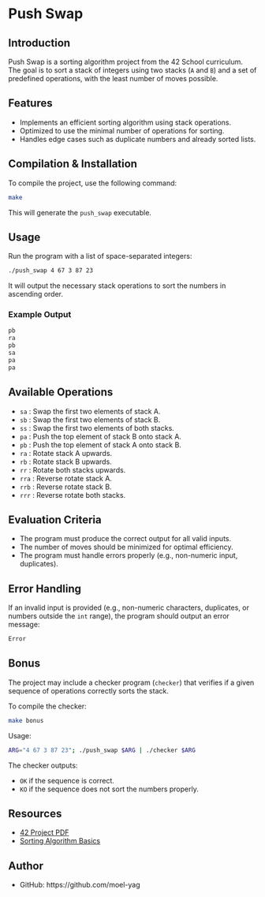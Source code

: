 # Push Swap

## Introduction

Push Swap is a sorting algorithm project from the 42 School curriculum. The goal is to sort a stack of integers using two stacks (`A` and `B`) and a set of predefined operations, with the least number of moves possible.

## Features

- Implements an efficient sorting algorithm using stack operations.
- Optimized to use the minimal number of operations for sorting.
- Handles edge cases such as duplicate numbers and already sorted lists.

## Compilation & Installation

To compile the project, use the following command:

```sh
make
```

This will generate the `push_swap` executable.

## Usage

Run the program with a list of space-separated integers:

```sh
./push_swap 4 67 3 87 23
```

It will output the necessary stack operations to sort the numbers in ascending order.

### Example Output

```sh
pb
ra
pb
sa
pa
pa
```

## Available Operations

- `sa` : Swap the first two elements of stack A.
- `sb` : Swap the first two elements of stack B.
- `ss` : Swap the first two elements of both stacks.
- `pa` : Push the top element of stack B onto stack A.
- `pb` : Push the top element of stack A onto stack B.
- `ra` : Rotate stack A upwards.
- `rb` : Rotate stack B upwards.
- `rr` : Rotate both stacks upwards.
- `rra` : Reverse rotate stack A.
- `rrb` : Reverse rotate stack B.
- `rrr` : Reverse rotate both stacks.

## Evaluation Criteria

- The program must produce the correct output for all valid inputs.
- The number of moves should be minimized for optimal efficiency.
- The program must handle errors properly (e.g., non-numeric input, duplicates).

## Error Handling

If an invalid input is provided (e.g., non-numeric characters, duplicates, or numbers outside the `int` range), the program should output an error message:

```sh
Error
```

## Bonus

The project may include a checker program (`checker`) that verifies if a given sequence of operations correctly sorts the stack.

To compile the checker:

```sh
make bonus
```

Usage:

```sh
ARG="4 67 3 87 23"; ./push_swap $ARG | ./checker $ARG
```

The checker outputs:

- `OK` if the sequence is correct.
- `KO` if the sequence does not sort the numbers properly.

## Resources

- [42 Project PDF](https://github.com/qst0/42cursus/tree/main/push_swap)
- [Sorting Algorithm Basics](https://en.wikipedia.org/wiki/Sorting_algorithm)

## Author

- GitHub: https\://github.com/moel-yag
